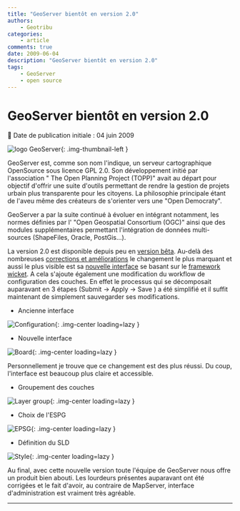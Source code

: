 ```yaml
---
title: "GeoServer bientôt en version 2.0"
authors:
    - Geotribu
categories:
    - article
comments: true
date: 2009-06-04
description: "GeoServer bientôt en version 2.0"
tags:
    - GeoServer
    - open source
---
```


# GeoServer bientôt en version 2.0

:calendar: Date de publication initiale : 04 juin 2009

![logo GeoServer](https://cdn.geotribu.fr/img/logos-icones/logiciels_librairies/geoserver.png "logo GeoServer"){: .img-thumbnail-left }

GeoServer est, comme son nom l'indique, un serveur cartographique OpenSource sous licence GPL 2.0. Son développement initié par l'association " The Open Planning Project (TOPP)" avait au départ pour objectif d'offrir une suite d'outils permettant de rendre la gestion de projets urbain plus transparente pour les citoyens. La philosophie principale étant de l'aveu même des créateurs de s'orienter vers une "Open Democraty".

GeoServer a par la suite continué à évoluer en intégrant notamment, les normes définies par l' "Open Geospatial Consortium (OGC)" ainsi que des modules supplémentaires permettant l'intégration de données multi-sources (ShapeFiles, Oracle, PostGis...).

La version 2.0 est disponible depuis peu en [version bêta](http://blog.geoserver.org/2009/06/03/geoserver-20-now-in-beta/). Au-delà des nombreuses [corrections et améliorations](http://jira.codehaus.org/browse/GEOS/fixforversion/15082) le changement le plus marquant et aussi le plus visible est sa [nouvelle interface](http://blog.geoserver.org/2009/04/20/see-the-new-ui/) se basant sur le [framework wicket](http://wicket.apache.org/). A cela s'ajoute également une modification du workflow de configuration des couches. En effet le processus qui se décomposait auparavant en 3 étapes (Submit -> Apply -> Save ) a été simplifié et il suffit maintenant de simplement sauvegarder ses modifications.

* Ancienne interface

![Configuration](https://cdn.geotribu.fr/img/articles-blog-rdp/articles/2009/configuration.jpg "Configuration"){: .img-center loading=lazy }

* Nouvelle interface

![Board](https://cdn.geotribu.fr/img/articles-blog-rdp/articles/2009/board_geoserver.png "Board"){: .img-center loading=lazy }

Personnellement je trouve que ce changement est des plus réussi. Du coup, l'interface est beaucoup plus claire et accessible.

* Groupement des couches

![Layer group](https://cdn.geotribu.fr/img/articles-blog-rdp/articles/2009/grouing_layer.png "Layer group"){: .img-center loading=lazy }

* Choix de l'ESPG

![EPSG](https://cdn.geotribu.fr/img/articles-blog-rdp/articles/2009/EPSG.png "EPSG"){: .img-center loading=lazy }

* Définition du SLD

![Style](https://cdn.geotribu.fr/img/articles-blog-rdp/articles/2009/style.png "Style"){: .img-center loading=lazy }

Au final, avec cette nouvelle version toute l'équipe de GeoServer nous offre un produit bien abouti. Les lourdeurs présentes auparavant ont été corrigées et le fait d'avoir, au contraire de MapServer, interface d'administration est vraiment très agréable.

----

<!-- geotribu:authors-block -->

